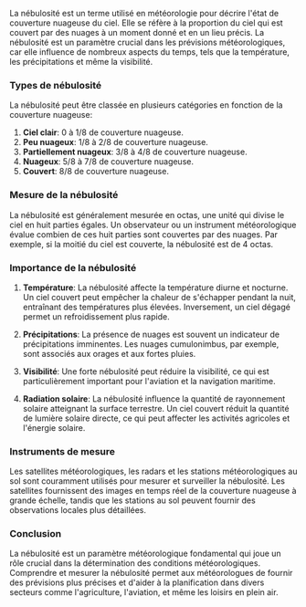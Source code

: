 La nébulosité est un terme utilisé en météorologie pour décrire l'état de couverture nuageuse du ciel. Elle se réfère à la proportion du ciel qui est couvert par des nuages à un moment donné et en un lieu précis. La nébulosité est un paramètre crucial dans les prévisions météorologiques, car elle influence de nombreux aspects du temps, tels que la température, les précipitations et même la visibilité.

### Types de nébulosité

La nébulosité peut être classée en plusieurs catégories en fonction de la couverture nuageuse:

1. **Ciel clair**: 0 à 1/8 de couverture nuageuse.
2. **Peu nuageux**: 1/8 à 2/8 de couverture nuageuse.
3. **Partiellement nuageux**: 3/8 à 4/8 de couverture nuageuse.
4. **Nuageux**: 5/8 à 7/8 de couverture nuageuse.
5. **Couvert**: 8/8 de couverture nuageuse.

### Mesure de la nébulosité

La nébulosité est généralement mesurée en octas, une unité qui divise le ciel en huit parties égales. Un observateur ou un instrument météorologique évalue combien de ces huit parties sont couvertes par des nuages. Par exemple, si la moitié du ciel est couverte, la nébulosité est de 4 octas.

### Importance de la nébulosité

1. **Température**: La nébulosité affecte la température diurne et nocturne. Un ciel couvert peut empêcher la chaleur de s'échapper pendant la nuit, entraînant des températures plus élevées. Inversement, un ciel dégagé permet un refroidissement plus rapide.
   
2. **Précipitations**: La présence de nuages est souvent un indicateur de précipitations imminentes. Les nuages cumulonimbus, par exemple, sont associés aux orages et aux fortes pluies.

3. **Visibilité**: Une forte nébulosité peut réduire la visibilité, ce qui est particulièrement important pour l'aviation et la navigation maritime.

4. **Radiation solaire**: La nébulosité influence la quantité de rayonnement solaire atteignant la surface terrestre. Un ciel couvert réduit la quantité de lumière solaire directe, ce qui peut affecter les activités agricoles et l'énergie solaire.

### Instruments de mesure

Les satellites météorologiques, les radars et les stations météorologiques au sol sont couramment utilisés pour mesurer et surveiller la nébulosité. Les satellites fournissent des images en temps réel de la couverture nuageuse à grande échelle, tandis que les stations au sol peuvent fournir des observations locales plus détaillées.

### Conclusion

La nébulosité est un paramètre météorologique fondamental qui joue un rôle crucial dans la détermination des conditions météorologiques. Comprendre et mesurer la nébulosité permet aux météorologues de fournir des prévisions plus précises et d'aider à la planification dans divers secteurs comme l'agriculture, l'aviation, et même les loisirs en plein air.